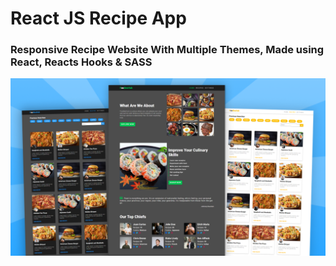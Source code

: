 # React JS Recipe App
### Responsive Recipe Website With Multiple Themes, Made using React, Reacts Hooks & SASS

![React JS Recipe App Preview](preview.png)
